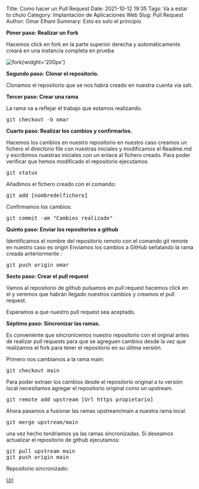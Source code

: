Title: Como hacer un Pull Request 
Date: 2021-10-12 19:35
Tags: Va a estar to chulo
Category: Implantación de Aplicaciones Web
Slug: Pull Request
Author: Omar Elhani
Summary: Esto es solo el principio

**Pimer paso: Realizar un Fork**

Hacemos click en fork en la parte superior derecha y automáticamente creará en una instancia completa en prueba 

![fork](/images/fork.png/){widght='200px'}

**Segundo paso: Clonar el repositorio.**

Clonamos el repositorio que se nos habrá creado en nuestra cuenta via ssh.

**Tercer paso: Crear una rama**

La rama va a reflejar el trabajo que estamos realizando.

<pre>
git checkout -b omar
</pre>

**Cuarto paso: Realizar los cambios y confirmarlos.**

Hacemos los cambios en nuestro repositorio en nuestro caso creamos un fichero el directorio file con nuestras iniciales y modificamos el Readme.md y escribimos nuestras iniciales con un enlace al fichero creado.
Para poder verificar que hemos modificado el repositorio ejecutamos

<pre>
git status
</pre>

Añadimos el fichero creado con el comando:

<pre>
git add [nombredelfichero]
</pre>

Confirmamos los cambios:

<pre>
git commit -am "Cambios realizado"
</pre>

**Quinto paso: Enviar los repositorios a github**

Identificamos el nombre del repositorio remoto con el comando git remote en nuestro caso es origin
Enviamos los cambios a GitHub señalando la rama creada anteriormente :
<pre>
git push origin omar
</pre>

**Sexto paso: Crear el pull request** 

Vamos al repositorio de github pulsamos en pull request hacemos click en el y veremos que habrán llegado nuestros cambios y creamos el pull request.

Esperamos a que nuestro pull request sea aceptado.

**Séptimo paso: Sincronizar las ramas.**

Es conveniente que sincronicemos nuestro repositorio con el orginal antes de realizar pull requests para que se agreguen cambios desde la vez que realizamos el fork para tener el repositorio en su úlitma versión.

Primero nos cambiamos a la rama main:

<pre>
git checkout main
</pre>

Para poder extraer los cambios desde el repositorio original a tu versión local necesitamos agregar el repositorio original como un upstream.
<pre>
git remote add upstream [Url_https_propietario]
</pre>

Ahora pasamos a fusionar las ramas upstream/main a nuestra rama local.

<pre>
git merge upstream/main
</pre>

una vez hecho tendriamos ya las ramas sincronizadas. Si deseamos actualizar el repositorio de github ejecutamos:

<pre>
git pull upstream main
git push origin main
</pre>

Repositorio sincronizado:

[Url](https://github.com/Omarelhani1/prueba-pr-asir)
